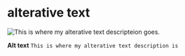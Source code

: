 # alterative text

![This is where my alterative text descripteion goes.](uppercase-jursikkk.gif)

**Alt text** `This is where my alterative text description is`
